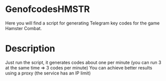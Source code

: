 # GenofcodesHMSTR
 Here you will find a script for generating Telegram key codes for the game Hamster Combat.
# Description
Just run the script, it generates codes about one per minute (you can run 3 at the same time => 3 codes per minute) 
You can achieve better results using a proxy (the service has an IP limit)
